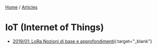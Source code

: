 [Home](/) / [Articles](/docs/articles)
# IoT (Internet of Things)

* [2019/01: LoRa Nozioni di base e approfondimenti](2019-03/LoRa%20Nozioni%20di%20base%20e%20approfondimenti.pdf){:target="_blank"}
